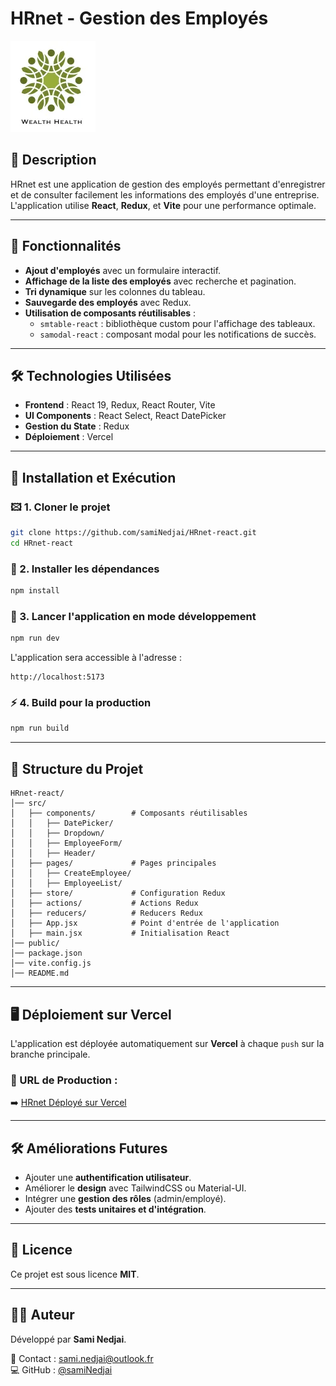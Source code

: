 # HRnet - Gestion des Employés

![HRnet Logo](./public/logo.webp)

## 🚀 Description
HRnet est une application de gestion des employés permettant d'enregistrer et de consulter facilement les informations des employés d'une entreprise. L'application utilise **React**, **Redux**, et **Vite** pour une performance optimale.

---

## 📌 Fonctionnalités
- **Ajout d'employés** avec un formulaire interactif.
- **Affichage de la liste des employés** avec recherche et pagination.
- **Tri dynamique** sur les colonnes du tableau.
- **Sauvegarde des employés** avec Redux.
- **Utilisation de composants réutilisables** :
  - `smtable-react` : bibliothèque custom pour l'affichage des tableaux.
  - `samodal-react` : composant modal pour les notifications de succès.

---

## 🛠️ Technologies Utilisées
- **Frontend** : React 19, Redux, React Router, Vite
- **UI Components** : React Select, React DatePicker
- **Gestion du State** : Redux
- **Déploiement** : Vercel

---

## 📂 Installation et Exécution

### 🖾 1. Cloner le projet
```bash
git clone https://github.com/samiNedjai/HRnet-react.git
cd HRnet-react
```

### 🏰️ 2. Installer les dépendances
```bash
npm install
```

### 🚀 3. Lancer l'application en mode développement
```bash
npm run dev
```
L'application sera accessible à l'adresse :
```
http://localhost:5173
```

### ⚡ 4. Build pour la production
```bash
npm run build
```

---

## 🎨 Structure du Projet

```
HRnet-react/
│── src/
│   ├── components/        # Composants réutilisables
│   │   ├── DatePicker/
│   │   ├── Dropdown/
│   │   ├── EmployeeForm/
│   │   ├── Header/
│   ├── pages/             # Pages principales
│   │   ├── CreateEmployee/
│   │   ├── EmployeeList/
│   ├── store/             # Configuration Redux
│   ├── actions/           # Actions Redux
│   ├── reducers/          # Reducers Redux
│   ├── App.jsx            # Point d'entrée de l'application
│   ├── main.jsx           # Initialisation React
│── public/
│── package.json
│── vite.config.js
│── README.md
```

---

## 🖥️ Déploiement sur Vercel
L'application est déployée automatiquement sur **Vercel** à chaque `push` sur la branche principale.

### 🔗 URL de Production :
➡️ [HRnet Déployé sur Vercel](https://hrnet-react-green.vercel.app/)

---

## 🛠️ Améliorations Futures
- Ajouter une **authentification utilisateur**.
- Améliorer le **design** avec TailwindCSS ou Material-UI.
- Intégrer une **gestion des rôles** (admin/employé).
- Ajouter des **tests unitaires et d'intégration**.

---

## 🐝 Licence
Ce projet est sous licence **MIT**.

---

## 👨‍💻 Auteur
Développé  par **Sami Nedjai**.

💎 Contact : [sami.nedjai@outlook.fr](mailto:sami.nedjai@outlook.fr)  
💻 GitHub : [@samiNedjai](https://github.com/samiNedjai)


